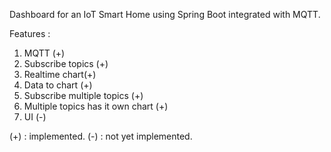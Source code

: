 Dashboard for an IoT Smart Home using Spring Boot integrated with MQTT.

Features :
1. MQTT (+)
2. Subscribe topics (+)
3. Realtime chart(+)
4. Data to chart (+)
5. Subscribe multiple topics (+)
6. Multiple topics has it own chart (+)
7. UI (-)

(+) : implemented.
(-) : not yet implemented.
